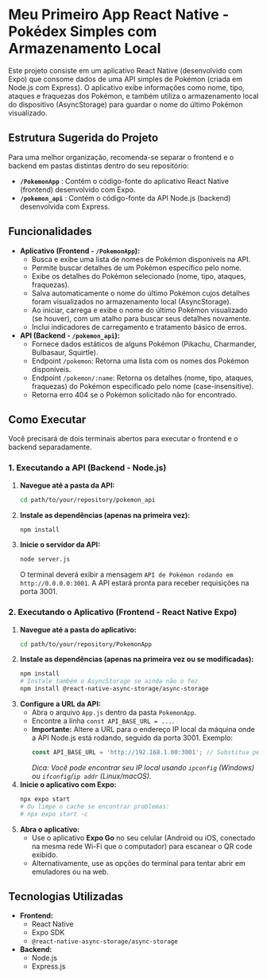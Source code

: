 # Meu Primeiro App React Native - Pokédex Simples com Armazenamento Local

Este projeto consiste em um aplicativo React Native (desenvolvido com Expo) que consome dados de uma API simples de Pokémon (criada em Node.js com Express). O aplicativo exibe informações como nome, tipo, ataques e fraquezas dos Pokémon, e também utiliza o armazenamento local do dispositivo (AsyncStorage) para guardar o nome do último Pokémon visualizado.

## Estrutura Sugerida do Projeto

Para uma melhor organização, recomenda-se separar o frontend e o backend em pastas distintas dentro do seu repositório:

*   **`/PokemonApp`** : Contém o código-fonte do aplicativo React Native (frontend) desenvolvido com Expo.
*   **`/pokemon_api`** : Contém o código-fonte da API Node.js (backend) desenvolvida com Express.

## Funcionalidades

*   **Aplicativo (Frontend - `/PokemonApp`):**
    *   Busca e exibe uma lista de nomes de Pokémon disponíveis na API.
    *   Permite buscar detalhes de um Pokémon específico pelo nome.
    *   Exibe os detalhes do Pokémon selecionado (nome, tipo, ataques, fraquezas).
    *   Salva automaticamente o nome do último Pokémon cujos detalhes foram visualizados no armazenamento local (AsyncStorage).
    *   Ao iniciar, carrega e exibe o nome do último Pokémon visualizado (se houver), com um atalho para buscar seus detalhes novamente.
    *   Inclui indicadores de carregamento e tratamento básico de erros.
*   **API (Backend - `/pokemon_api`):**
    *   Fornece dados estáticos de alguns Pokémon (Pikachu, Charmander, Bulbasaur, Squirtle).
    *   Endpoint `/pokemon`: Retorna uma lista com os nomes dos Pokémon disponíveis.
    *   Endpoint `/pokemon/:name`: Retorna os detalhes (nome, tipo, ataques, fraquezas) do Pokémon especificado pelo nome (case-insensitive).
    *   Retorna erro 404 se o Pokémon solicitado não for encontrado.

## Como Executar

Você precisará de dois terminais abertos para executar o frontend e o backend separadamente.

### 1. Executando a API (Backend - Node.js)

1.  **Navegue até a pasta da API:**
    ```bash
    cd path/to/your/repository/pokemon_api 
    ```
2.  **Instale as dependências (apenas na primeira vez):**
    ```bash
    npm install
    ```
3.  **Inicie o servidor da API:**
    ```bash
    node server.js
    ```
    O terminal deverá exibir a mensagem `API de Pokémon rodando em http://0.0.0.0:3001`. A API estará pronta para receber requisições na porta 3001.

### 2. Executando o Aplicativo (Frontend - React Native Expo)

1.  **Navegue até a pasta do aplicativo:**
    ```bash
    cd path/to/your/repository/PokemonApp 
    ```
2.  **Instale as dependências (apenas na primeira vez ou se modificadas):**
    ```bash
    npm install
    # Instale também o AsyncStorage se ainda não o fez
    npm install @react-native-async-storage/async-storage 
    ```
3.  **Configure a URL da API:**
    *   Abra o arquivo `App.js` dentro da pasta `PokemonApp`.
    *   Encontre a linha `const API_BASE_URL = ...`.
    *   **Importante:** Altere a URL para o endereço IP local da máquina onde a API Node.js está rodando, seguido da porta 3001. Exemplo:
        ```javascript
        const API_BASE_URL = 'http://192.168.1.00:3001'; // Substitua pelo SEU IP local!
        ```
        *Dica: Você pode encontrar seu IP local usando `ipconfig` (Windows) ou `ifconfig`/`ip addr` (Linux/macOS).*
4.  **Inicie o aplicativo com Expo:**
    ```bash
    npx expo start
    # Ou limpe o cache se encontrar problemas:
    # npx expo start -c 
    ```
5.  **Abra o aplicativo:**
    *   Use o aplicativo **Expo Go** no seu celular (Android ou iOS, conectado na mesma rede Wi-Fi que o computador) para escanear o QR code exibido.
    *   Alternativamente, use as opções do terminal para tentar abrir em emuladores ou na web.

## Tecnologias Utilizadas

*   **Frontend:**
    *   React Native
    *   Expo SDK
    *   `@react-native-async-storage/async-storage`
*   **Backend:**
    *   Node.js
    *   Express.js

